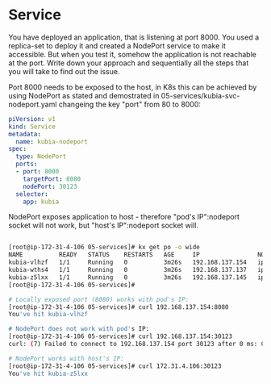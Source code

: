 # Service

You have deployed an application, that is listening at port 8000.
You used a replica-set to deploy it and created a NodePort service to make it accessible.
But when you test it, somehow the application is not reachable at the port.
Write down your approach and sequentially all the steps that you will take to find out the issue.


Port 8000 needs to be exposed to the host, in K8s this can be achieved by using NodePort as stated and demostrated in 05-services/kubia-svc-nodeport.yaml changeing the key "port" from 80 to 8000:

```yaml
piVersion: v1
kind: Service
metadata:
  name: kubia-nodeport
spec:
  type: NodePort
  ports:
  - port: 8000
    targetPort: 8080
    nodePort: 30123
  selector:
    app: kubia
```

NodePort exposes application to host - therefore "pod's IP":nodeport socket will not work, but "host's IP":nodeport socket will.
```sh

[root@ip-172-31-4-106 05-services]# kx get po -o wide
NAME          READY   STATUS    RESTARTS   AGE     IP                NODE                                               NOMINATED NODE   READINESS GATES
kubia-vlhzf   1/1     Running   0          3m26s   192.168.137.154   ip-172-31-11-169.ap-southeast-1.compute.internal   <none>           <none>
kubia-wths4   1/1     Running   0          3m26s   192.168.137.137   ip-172-31-11-169.ap-southeast-1.compute.internal   <none>           <none>
kubia-z5lxx   1/1     Running   0          3m26s   192.168.137.145   ip-172-31-11-169.ap-southeast-1.compute.internal   <none>           <none>
[root@ip-172-31-4-106 05-services]#

# Locally exposed port (8080) works with pod's IP:
[root@ip-172-31-4-106 05-services]# curl 192.168.137.154:8080
You've hit kubia-vlhzf

# NodePort does not work with pod's IP:
[root@ip-172-31-4-106 05-services]# curl 192.168.137.154:30123
curl: (7) Failed to connect to 192.168.137.154 port 30123 after 0 ms: Connection refused

# NodePort works with host's IP:
[root@ip-172-31-4-106 05-services]# curl 172.31.4.106:30123
You've hit kubia-z5lxx
```
